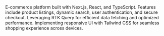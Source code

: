 E-commerce platform built with Next.js, React, and TypeScript. Features include product listings, dynamic search, user authentication, and secure checkout. Leveraging RTK Query for efficient data fetching and optimized performance. Implementing responsive UI with Tailwind CSS for seamless shopping experience across devices.
